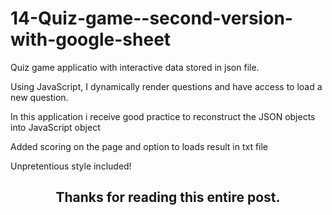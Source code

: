 # 14-Quiz-game--second-version-with-google-sheet


Quiz game applicatio with interactive data stored in json file.

Using JavaScript, I dynamically render questions and have access to load a new question.

In this application i receive good practice to reconstruct the JSON objects into JavaScript object

Added scoring on the page and option to loads result in txt file 

Unpretentious style included!

<h2 align="center">Thanks for reading this entire post.<h2>
